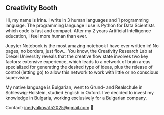 ## Creativity Booth
Hi, my name is Irina. I write in 3 human languages and 1 programming language. The programming language I use is Python for Data Scientists which code is fast and compact. After my 2 years Artificial Intelligence education, I feel more human than ever.

Jupyter Notebook is the most amazing notebook I have ever written in! No pages, no borders, just flow... You know, the Creativity Research Lab at Drexel University reveals that the creative flow state involves two key factors: extensive experience, which leads to a network of brain areas specialized for generating the desired type of ideas, plus the release of control (letting go) to allow this network to work with little or no conscious supervision.

My native language is Bulgarian, went to Grund- and Realschule in Schleswig-Holstein, studied English in Oxford. I've decided to invest my knowledge in Bulgaria, working exclusively for a Bulgarian company.

Contact: inedyalkova152025@gmail.com 📨
